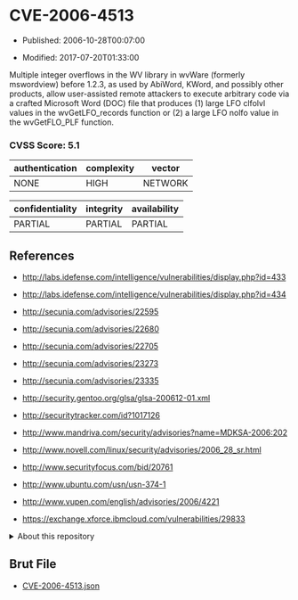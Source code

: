 # CVE-2006-4513

- Published: 2006-10-28T00:07:00

- Modified: 2017-07-20T01:33:00

Multiple integer overflows in the WV library in wvWare (formerly mswordview) before 1.2.3, as used by AbiWord, KWord, and possibly other products, allow user-assisted remote attackers to execute arbitrary code via a crafted Microsoft Word (DOC) file that produces (1) large LFO clfolvl values in the wvGetLFO_records function or (2) a large LFO nolfo value in the wvGetFLO_PLF function.

### CVSS Score: **5.1**

| authentication | complexity | vector |
| --- | --- | --- |
| NONE | HIGH | NETWORK |

| confidentiality | integrity | availability |
| --- | --- | --- |
| PARTIAL | PARTIAL | PARTIAL |

## References

* http://labs.idefense.com/intelligence/vulnerabilities/display.php?id=433

* http://labs.idefense.com/intelligence/vulnerabilities/display.php?id=434

* http://secunia.com/advisories/22595

* http://secunia.com/advisories/22680

* http://secunia.com/advisories/22705

* http://secunia.com/advisories/23273

* http://secunia.com/advisories/23335

* http://security.gentoo.org/glsa/glsa-200612-01.xml

* http://securitytracker.com/id?1017126

* http://www.mandriva.com/security/advisories?name=MDKSA-2006:202

* http://www.novell.com/linux/security/advisories/2006_28_sr.html

* http://www.securityfocus.com/bid/20761

* http://www.ubuntu.com/usn/usn-374-1

* http://www.vupen.com/english/advisories/2006/4221

* https://exchange.xforce.ibmcloud.com/vulnerabilities/29833

<details>
<summary>About this repository</summary> 

  This repository is part of the project [Live Hack CVE](https://github.com/Live-Hack-CVE). Main website can be found [www.live-hack.org](https://www.live-hack.org) 
  
  Made by [Sn0wAlice](https://github.com/Sn0wAlice) for the people that care about security and need to have a feed of the latest CVEs. Hope you enjoy it, don't forget to star the repo and follow me on [Twitter](https://twitter.com/Sn0wAlice) and [Github](https://github.com/Sn0wAlice). And that is my [personnal website](https://www.alice-snow.me/)

  - [Home Page](https://github.com/Live-Hack-CVE)
  - [Framework](https://github.com/Live-Hack-CVE/cve-framework)
  - [CVE database](https://github.com/Live-Hack-CVE/full_database)
  - [Changelog](https://github.com/Live-Hack-CVE/Changelog)
</details>

## Brut File

* [CVE-2006-4513.json](https://raw.githubusercontent.com/Live-Hack-CVE/full_database/main/cves/2006/CVE-2006-4513.json)

